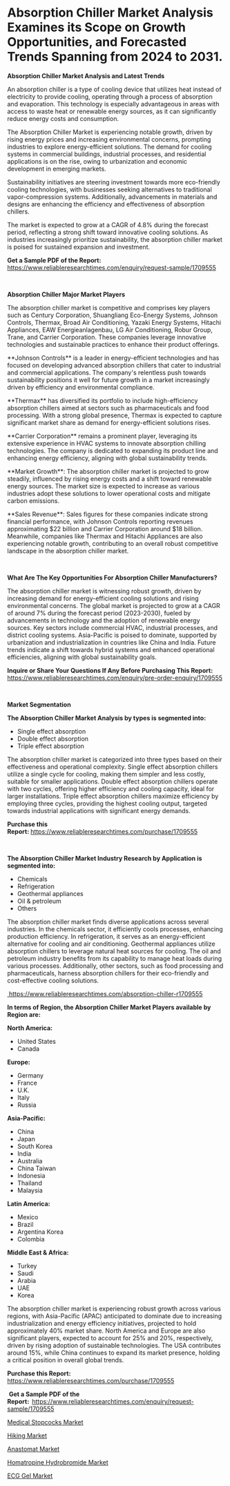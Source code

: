<p><h1>Absorption Chiller Market Analysis Examines its Scope on Growth Opportunities, and Forecasted Trends Spanning from 2024 to 2031.</h1></p><p><strong>Absorption Chiller Market Analysis and Latest Trends</strong></p>
<p><p>An absorption chiller is a type of cooling device that utilizes heat instead of electricity to provide cooling, operating through a process of absorption and evaporation. This technology is especially advantageous in areas with access to waste heat or renewable energy sources, as it can significantly reduce energy costs and consumption. </p><p>The Absorption Chiller Market is experiencing notable growth, driven by rising energy prices and increasing environmental concerns, prompting industries to explore energy-efficient solutions. The demand for cooling systems in commercial buildings, industrial processes, and residential applications is on the rise, owing to urbanization and economic development in emerging markets. </p><p>Sustainability initiatives are steering investment towards more eco-friendly cooling technologies, with businesses seeking alternatives to traditional vapor-compression systems. Additionally, advancements in materials and designs are enhancing the efficiency and effectiveness of absorption chillers. </p><p>The market is expected to grow at a CAGR of 4.8% during the forecast period, reflecting a strong shift toward innovative cooling solutions. As industries increasingly prioritize sustainability, the absorption chiller market is poised for sustained expansion and investment.</p></p>
<p><strong>Get a Sample PDF of the Report:&nbsp;</strong> <a href="https://www.reliableresearchtimes.com/enquiry/request-sample/1709555?utm_campaign=1630&utm_medium=2&utm_source=Github&utm_content=ia&utm_term=21102024&utm_id=absorption-chiller">https://www.reliableresearchtimes.com/enquiry/request-sample/1709555</a></p>
<p>&nbsp;</p>
<p><strong>Absorption Chiller Major Market Players</strong></p>
<p><p>The absorption chiller market is competitive and comprises key players such as Century Corporation, Shuangliang Eco-Energy Systems, Johnson Controls, Thermax, Broad Air Conditioning, Yazaki Energy Systems, Hitachi Appliances, EAW Energieanlagenbau, LG Air Conditioning, Robur Group, Trane, and Carrier Corporation. These companies leverage innovative technologies and sustainable practices to enhance their product offerings.</p><p>**Johnson Controls** is a leader in energy-efficient technologies and has focused on developing advanced absorption chillers that cater to industrial and commercial applications. The company's relentless push towards sustainability positions it well for future growth in a market increasingly driven by efficiency and environmental compliance.</p><p>**Thermax** has diversified its portfolio to include high-efficiency absorption chillers aimed at sectors such as pharmaceuticals and food processing. With a strong global presence, Thermax is expected to capture significant market share as demand for energy-efficient solutions rises.</p><p>**Carrier Corporation** remains a prominent player, leveraging its extensive experience in HVAC systems to innovate absorption chilling technologies. The company is dedicated to expanding its product line and enhancing energy efficiency, aligning with global sustainability trends.</p><p>**Market Growth**: The absorption chiller market is projected to grow steadily, influenced by rising energy costs and a shift toward renewable energy sources. The market size is expected to increase as various industries adopt these solutions to lower operational costs and mitigate carbon emissions.</p><p>**Sales Revenue**: Sales figures for these companies indicate strong financial performance, with Johnson Controls reporting revenues approximating $22 billion and Carrier Corporation around $18 billion. Meanwhile, companies like Thermax and Hitachi Appliances are also experiencing notable growth, contributing to an overall robust competitive landscape in the absorption chiller market.</p></p>
<p>&nbsp;</p>
<p><strong>What Are The Key Opportunities For Absorption Chiller Manufacturers?</strong></p>
<p><p>The absorption chiller market is witnessing robust growth, driven by increasing demand for energy-efficient cooling solutions and rising environmental concerns. The global market is projected to grow at a CAGR of around 7% during the forecast period (2023-2030), fueled by advancements in technology and the adoption of renewable energy sources. Key sectors include commercial HVAC, industrial processes, and district cooling systems. Asia-Pacific is poised to dominate, supported by urbanization and industrialization in countries like China and India. Future trends indicate a shift towards hybrid systems and enhanced operational efficiencies, aligning with global sustainability goals.</p></p>
<p><strong>Inquire or Share Your Questions If Any Before Purchasing This Report:</strong> <a href="https://www.reliableresearchtimes.com/enquiry/pre-order-enquiry/1709555?utm_campaign=1630&utm_medium=2&utm_source=Github&utm_content=ia&utm_term=21102024&utm_id=absorption-chiller">https://www.reliableresearchtimes.com/enquiry/pre-order-enquiry/1709555</a></p>
<p>&nbsp;</p>
<p><strong>Market Segmentation</strong></p>
<p><strong>The Absorption Chiller Market Analysis by types is segmented into:</strong></p>
<p><ul><li>Single effect absorption</li><li>Double effect absorption</li><li>Triple effect absorption</li></ul></p>
<p><p>The absorption chiller market is categorized into three types based on their effectiveness and operational complexity. Single effect absorption chillers utilize a single cycle for cooling, making them simpler and less costly, suitable for smaller applications. Double effect absorption chillers operate with two cycles, offering higher efficiency and cooling capacity, ideal for larger installations. Triple effect absorption chillers maximize efficiency by employing three cycles, providing the highest cooling output, targeted towards industrial applications with significant energy demands.</p></p>
<p><strong>Purchase this Report:&nbsp;</strong><a href="https://www.reliableresearchtimes.com/purchase/1709555?utm_campaign=1630&utm_medium=2&utm_source=Github&utm_content=ia&utm_term=21102024&utm_id=absorption-chiller">https://www.reliableresearchtimes.com/purchase/1709555</a></p>
<p>&nbsp;</p>
<p><strong>The Absorption Chiller Market Industry Research by Application is segmented into:</strong></p>
<p><ul><li>Chemicals</li><li>Refrigeration</li><li>Geothermal appliances</li><li>Oil & petroleum</li><li>Others</li></ul></p>
<p><p>The absorption chiller market finds diverse applications across several industries. In the chemicals sector, it efficiently cools processes, enhancing production efficiency. In refrigeration, it serves as an energy-efficient alternative for cooling and air conditioning. Geothermal appliances utilize absorption chillers to leverage natural heat sources for cooling. The oil and petroleum industry benefits from its capability to manage heat loads during various processes. Additionally, other sectors, such as food processing and pharmaceuticals, harness absorption chillers for their eco-friendly and cost-effective cooling solutions.</p></p>
<p><a href="https://www.reliableresearchtimes.com/absorption-chiller-r1709555?utm_campaign=1630&utm_medium=2&utm_source=Github&utm_content=ia&utm_term=21102024&utm_id=absorption-chiller">&nbsp;https://www.reliableresearchtimes.com/absorption-chiller-r1709555</a></p>
<p><strong>In terms of Region, the Absorption Chiller Market Players available by Region are:</strong></p>
<p>
    <p> <strong> North America: </strong>
        <ul>
            <li>United States</li>
            <li>Canada</li>
        </ul>
        </p> 
    <p> <strong> Europe: </strong>
        <ul>
            <li>Germany</li>
            <li>France</li>
            <li>U.K.</li>
            <li>Italy</li>
            <li>Russia</li>
        </ul>
        </p> 
    <p> <strong> Asia-Pacific: </strong>
        <ul>
            <li>China</li>
            <li>Japan</li>
            <li>South Korea</li>
            <li>India</li>
            <li>Australia</li>
            <li>China Taiwan</li>
            <li>Indonesia</li>
            <li>Thailand</li>
            <li>Malaysia</li>
        </ul>
        </p> 
    <p> <strong> Latin America: </strong>
        <ul>
            <li>Mexico</li>
            <li>Brazil</li>
            <li>Argentina Korea</li>
            <li>Colombia</li>
        </ul>
        </p> 
    <p> <strong> Middle East & Africa: </strong>
        <ul>
            <li>Turkey</li>
            <li>Saudi</li>
            <li>Arabia</li>
            <li>UAE</li>
            <li>Korea</li>
        </ul>
    </p>
    </p>
<p><p>The absorption chiller market is experiencing robust growth across various regions, with Asia-Pacific (APAC) anticipated to dominate due to increasing industrialization and energy efficiency initiatives, projected to hold approximately 40% market share. North America and Europe are also significant players, expected to account for 25% and 20%, respectively, driven by rising adoption of sustainable technologies. The USA contributes around 15%, while China continues to expand its market presence, holding a critical position in overall global trends.</p></p>
<p><strong>Purchase this Report: </strong><a href="https://www.reliableresearchtimes.com/purchase/1709555?utm_campaign=1630&utm_medium=2&utm_source=Github&utm_content=ia&utm_term=21102024&utm_id=absorption-chiller">https://www.reliableresearchtimes.com/purchase/1709555</a></p>
<p>&nbsp;<strong>Get a Sample PDF of the Report:&nbsp;&nbsp;</strong><a href="https://www.reliableresearchtimes.com/enquiry/request-sample/1709555?utm_campaign=1630&utm_medium=2&utm_source=Github&utm_content=ia&utm_term=21102024&utm_id=absorption-chiller">https://www.reliableresearchtimes.com/enquiry/request-sample/1709555</a></p>
<p><strong></strong></p>
<p><p><a href="https://www.linkedin.com/pulse/emerging-trends-medical-stopcocks-market-detailed-overview-9nk7e?utm_campaign=1630&utm_medium=2&utm_source=Github&utm_content=ia&utm_term=21102024&utm_id=absorption-chiller">Medical Stopcocks Market</a></p><p><a href="https://www.linkedin.com/pulse/hiking-market-transformation-comparative-analysis-2024-2031-anymf?utm_campaign=1630&utm_medium=2&utm_source=Github&utm_content=ia&utm_term=21102024&utm_id=absorption-chiller">Hiking Market</a></p><p><a href="https://www.linkedin.com/pulse/global-anastomat-market-sector2024-2031-metrics-strategic-7nhbe?utm_campaign=1630&utm_medium=2&utm_source=Github&utm_content=ia&utm_term=21102024&utm_id=absorption-chiller">Anastomat Market</a></p><p><a href="https://github.com/tamvrosiya/Market-Research-Report-List-6/blob/main/homatropine-hydrobromide-market.md?utm_campaign=1630&utm_medium=2&utm_source=Github&utm_content=ia&utm_term=21102024&utm_id=absorption-chiller">Homatropine Hydrobromide Market</a></p><p><a href="https://www.linkedin.com/pulse/ecg-gel-market-essentials-key-players-demand-drivers-j9xae?utm_campaign=1630&utm_medium=2&utm_source=Github&utm_content=ia&utm_term=21102024&utm_id=absorption-chiller">ECG Gel Market</a></p></p>